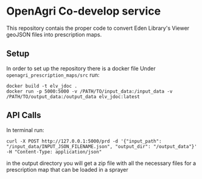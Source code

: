 # OpenAgri Co-develop service
This repository contais the proper code to convert Eden Library's Viewer geoJSON files into prescription maps.


## Setup
In order to set up the repository there is a docker file Under `openagri_prescription_maps/src` run:

```
docker build -t elv_jdoc .
docker run -p 5000:5000 -v /PATH/TO/input_data:/input_data -v /PATH/TO/output_data:/output_data elv_jdoc:latest
```

## API Calls

In terminal run:

```
curl -X POST http://127.0.0.1:5000/prd -d '{"input_path": "/input_data/INPUT_JSON_FILENAME.json", "output_dir": "/output_data"}' -H "Content-Type: application/json"
```
in the output directory you will get a zip file with all the necessary files for a prescription map that can be loaded in a sprayer